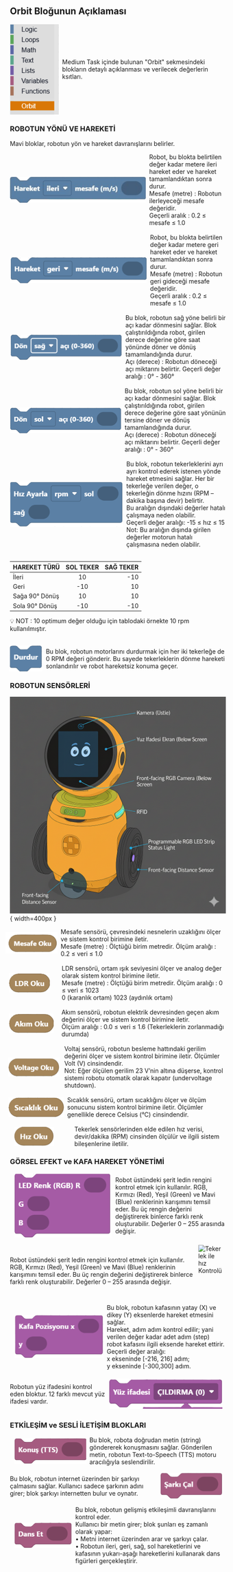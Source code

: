 ## Orbit Bloğunun Açıklaması

<div style="display: flex; align-items: center;">
  <img src="/medium_task_folder/assets/orbit.png" alt="İleri Hareket" style="height: 210px; margin-right: 8px;">
  <span>Medium Task içinde bulunan "Orbit" sekmesindeki blokların detaylı açıklanması ve verilecek değerlerin ksıtları.
  </span>
</div>




### ROBOTUN YÖNÜ VE HAREKETİ
Mavi bloklar, robotun yön ve hareket davranışlarını belirler.


<div style="display: flex; align-items: center;">
  <img src="/medium_task_folder/assets/ileri.png" alt="İleri Hareket" style="height: 60px; margin-right: 8px;">
  <span>Robot, bu blokta belirtilen değer kadar metere ileri hareket eder ve hareket tamamlandıktan sonra durur. <br>
    Mesafe (metre) : Robotun ilerleyeceği mesafe değeridir. <br>
    Geçerli aralık : 0.2 ≤ mesafe ≤ 1.0
  </span>
</div>
<br>
<div style="display: flex; align-items: center;">
  <img src="/medium_task_folder/assets/geri.png" alt="Geri Hareket" style="height: 60px; margin-right: 8px;">
  <span>Robot, bu blokta belirtilen değer kadar metere geri hareket eder ve hareket tamamlandıktan sonra durur. <br>
    Mesafe (metre) : Robotun geri gideceği mesafe değeridir. <br>
    Geçerli aralık : 0.2 ≤ mesafe ≤ 1.0
  </span>
</div>
<br>

<div style="display: flex; align-items: center;">
  <img src="/medium_task_folder/assets/sag.png" alt="Sağa dönüş" style="height: 60px; margin-right: 8px;">
  <span>Bu blok, robotun sağ yöne belirli bir açı kadar dönmesini sağlar. Blok çalıştırıldığında robot, girilen derece değerine göre saat yönünde döner ve dönüş tamamlandığında durur. <br>
    Açı (derece) : Robotun döneceği açı miktarını belirtir.
    Geçerli değer aralığı : 0° - 360°

  </span>
</div>
<br>
<div style="display: flex; align-items: center;">
  <img src="/medium_task_folder/assets/sol.png" alt="Sola dönüş" style="height: 60px; margin-right: 8px;">
  <span>Bu blok, robotun sol yöne belirli bir açı kadar dönmesini sağlar. Blok çalıştırıldığında robot, girilen derece değerine göre saat yönünün tersine döner ve dönüş tamamlandığında durur. <br>
    Açı (derece) : Robotun döneceği açı miktarını belirtir.
    Geçerli değer aralığı : 0° - 360°

  </span>
</div>

<br>

<div style="display: flex; align-items: center;">
  <img src="/medium_task_folder/assets/rpm.png" alt="Tekerlek ile hız Kontrolü" style="height: 105px; margin-right: 8px;">
  <span>Bu blok, robotun tekerleklerini ayrı ayrı kontrol ederek istenen yönde hareket etmesini sağlar.
    Her bir tekerleğe verilen değer, o tekerleğin dönme hızını (RPM – dakika başına devir) belirtir. <br>
    Bu aralığın dışındaki değerler hatalı çalışmaya neden olabilir. <br>
    Geçerli değer aralığı: -15 ≤ hız ≤ 15 <br>
    Not: Bu aralığın dışında girilen değerler motorun hatalı çalışmasına neden olabilir.
  </span>
</div>

<br>

| HAREKET  TÜRÜ   | SOL TEKER   | SAĞ TEKER   |
|:----------------|:-----------:|------------:|
|İleri            |  10         | -10         |
|Geri             | -10         |  10         |
|Sağa 90° Dönüş   |  10         |  10         |
|Sola 90° Dönüş   | -10         | -10         |

💡 NOT : 10 optimum değer olduğu için tablodaki örnekte 10 rpm kullanılmıştır.

<br>

<div style="display: flex; align-items: center;">
  <img src="/medium_task_folder/assets/durdur.png" alt="Tekerlek ile hız Kontrolü" style="height: 60px; margin-right: 8px; margin-left : -2px">
  <span>Bu blok, robotun motorlarını durdurmak için her iki tekerleğe de 0 RPM değeri gönderir.
    Bu sayede tekerleklerin dönme hareketi sonlandırılır ve robot hareketsiz konuma geçer.
  </span>
</div>

### ROBOTUN SENSÖRLERİ

![](/medium_task_folder/assets/sensor_with_orbit_dark.png){ width=400px }



<div style="display: flex; align-items: center;">
  <img src="/medium_task_folder/assets/mesafe.png" alt="Tekerlek ile hız Kontrolü" style="height: 50px; margin-right: 8px; margin-left : -10px">
  <span>Mesafe sensörü, çevresindeki nesnelerin uzaklığını ölçer ve sistem kontrol birimine iletir. <br>
  Mesafe (metre) : Ölçtüğü birim metredir.
  Ölçüm aralığı : 0.2 ≤ veri ≤ 1.0
  </span>
</div>

<br>

<div style="display: flex; align-items: center;">
  <img src="/medium_task_folder/assets/ldr.png" alt="Tekerlek ile hız Kontrolü" style="height: 45px; margin-right: 8px; margin-left : -2px">
  <span style="margin-left : 20px">LDR sensörü, ortam ışık seviyesini ölçer ve analog değer olarak sistem kontrol birimine iletir.<br>
  Mesafe (metre) : Ölçtüğü birim metredir.
  Ölçüm aralığı : 0 ≤ veri ≤ 1023 <br>
    0 (karanlık ortam)
    1023 (aydınlık ortam)
  </span>
</div>

<br> 

<div style="display: flex; align-items: center;">
  <img src="/medium_task_folder/assets/akim.png" alt="Tekerlek ile hız Kontrolü" style="height: 45px; margin-right: 8px; margin-left : -2px"">
  <span style="margin-left : 10px">Akım sensörü, robotun elektrik devresinden geçen akım değerini ölçer ve sistem kontrol birimine iletir.<br>
    Ölçüm aralığı :  0.0 ≤ veri ≤ 1.6 (Tekerleklerin zorlanmadığı durumda) <br>
   
  </span>
</div>

<br>

<div style="display: flex; align-items: center;">
  <img src="/medium_task_folder/assets/voltage.png" alt="Tekerlek ile hız Kontrolü" style="height: 45px; margin-right: 8px; margin-left : -4px">
  <span style="margin-left : 4px">Voltaj sensörü, robotun besleme hattındaki gerilim değerini ölçer ve sistem kontrol birimine iletir. Ölçümler Volt (V) cinsindendir. <br>
  Not: Eğer ölçülen gerilim 23 V’nin altına düşerse, kontrol sistemi robotu otomatik olarak kapatır (undervoltage shutdown).
   
  </span>
</div>

<br>

<div style="display: flex; align-items: center;">
  <img src="/medium_task_folder/assets/sicaklik.png" alt="Tekerlek ile hız Kontrolü" style="height: 45px; margin-right: 8px; margin-left : -3px">
  <span>Sıcaklık sensörü, ortam sıcaklığını ölçer ve ölçüm sonucunu sistem kontrol birimine iletir. Ölçümler genellikle derece Celsius (°C) cinsindendir. <br>
    
   
  </span>
</div>

<br>

<div style="display: flex; align-items: center;">
  <img src="/medium_task_folder/assets/hiz.png" alt="Tekerlek ile hız Kontrolü" style="height: 45px; margin-right: 8px; margin-left : 10px">
  <span style="margin-left : 40px">Tekerlek sensörlerinden elde edilen hız verisi, devir/dakika (RPM) cinsinden ölçülür ve ilgili sistem bileşenlerine iletilir.<br>
   
  </span>
</div>

### GÖRSEL EFEKT ve KAFA HAREKET YÖNETİMİ


<div style="display: flex; align-items: center;">
  <img src="/medium_task_folder/assets/rgb.png" alt="Tekerlek ile hız Kontrolü" style="height: 150px; margin-right: 8px; margin-left : 10px">
  <span>Robot üstündeki şerit ledin rengini kontrol etmek için kullanılır.
    RGB, Kırmızı (Red), Yeşil (Green) ve Mavi (Blue) renklerinin
    karışımını temsil eder. Bu üç rengin değerini değiştirerek
    binlerce farklı renk oluşturabilir. Değerler 0 – 255 arasında
    değişir.<br>
   
  </span>
</div>

<br>

<div style="display: flex; align-items: center;">
  
  <span>Robot üstündeki şerit ledin rengini kontrol etmek için kullanılır.
    RGB, Kırmızı (Red), Yeşil (Green) ve Mavi (Blue) renklerinin
    karışımını temsil eder. Bu üç rengin değerini değiştirerek
    binlerce farklı renk oluşturabilir. Değerler 0 – 255 arasında
    değişir.<br>
   
  </span>
  <img src="/orbitlab_python/docs/medium_task_folder/assets/animation_rgb.png" alt="Tekerlek ile hız Kontrolü" style="height: 120px; margin-right: 8px; margin-left : 10px">
</div>

<br>

<div style="display: flex; align-items: center;">
  <img src="/medium_task_folder/assets/kafa.png" alt="Tekerlek ile hız Kontrolü" style="height: 100px; margin-right: 8px; margin-left : 10px">
  <span>Bu blok, robotun kafasının yatay (X) ve dikey (Y) eksenlerde hareket etmesini sağlar. <br>
  Hareket, adım adım kontrol edilir; yani verilen değer
  kadar adet adım (step) robot kafasını ilgili eksende
  hareket ettirir.<br>
  Geçerli değer aralığı: <br>
  x ekseninde [-216, 216] adım; <br>
  y ekseninde [-300,300] adım.
   
  </span>
</div>

<br>

<div style="display: flex; align-items: center;">
  
  <span>Robotun yüz ifadesini kontrol eden bloktur. 12 farklı
mevcut yüz ifadesi vardır.<br>
   
  </span>
  <img src="/medium_task_folder/assets/yuz_ifadesi.png" alt="Tekerlek ile hız Kontrolü" style="height: 70px; margin-right: 8px; margin-left : 10px">
</div>

### ETKİLEŞİM ve SESLİ İLETİŞİM BLOKLARI

<div style="display: flex; align-items: center;">
  <img src="/medium_task_folder/assets/konus.png" alt="Tekerlek ile hız Kontrolü" style="height: 60px; margin-right: 8px; margin-left : 10px">
  <span>Bu blok, robota doğrudan metin (string) göndererek konuşmasını sağlar. Gönderilen metin, robotun Text-to-Speech (TTS) motoru aracılığıyla seslendirilir.
  </span>
</div>

<br>

<div style="display: flex; align-items: center;">
  <span>Bu blok, robotun internet üzerinden bir şarkıyı çalmasını sağlar. Kullanıcı sadece şarkının adını girer; blok şarkıyı internetten bulur ve oynatır.
</span>
 <img src="/medium_task_folder/assets/sarki.png" alt="Tekerlek ile hız Kontrolü" style="height: 60px; margin-right: 8px; margin-left : 10px">
</div>

<br>
<div style="display: flex; align-items: center;">
  <img src="/medium_task_folder/assets/danset.png" alt="Tekerlek ile hız Kontrolü" style="height: 60px; margin-right: 8px; margin-left : 10px">
  <span>Bu blok, robotun gelişmiş etkileşimli davranışlarını kontrol eder. <br>
        Kullanıcı bir metin girer; blok şunları eş zamanlı olarak yapar: <br>
• Metni internet üzerinden arar ve şarkıyı çalar. <br>
• Robotun ileri, geri, sağ, sol hareketlerini ve kafasının yukarı-aşağı
hareketlerini kullanarak dans figürleri gerçekleştirir.
<br>
   
  </span>
</div>
